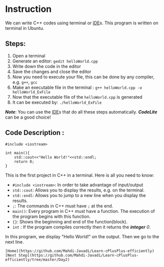 # Instruction

We can write C++ codes using terminal or [IDE][ref_ide]s. This program is written on terminal in Ubuntu.

## Steps:

1. Open a terminal
2. Generate an editor: `gedit helloWorld.cpp`
3. Write down the code in the editor
4. Save the changes and close the editor
5. Now you need to execute your file, this can be done by any compiler, e.g. `g++`, `gcc`
6. Make an executable file in the terminal : `g++ helloWorld.cpp -o helloWorld_ExFile`
7. Now that the executable file of the `helloWorld.cpp` is generated
8. It can be executed by:  `./helloWorld_ExFile`

__*Note*__: You can use the [IDE][ref_ide]s that do all these steps automatically. ***CodeLite*** can be a good choice!


## Code Description : 
```
#include <iostream>

int main(){
    std::cout<<"Hello World!"<<std::endl;
    return 0;
}
```
This is the first project in C++ in a terminal. Here is all you need to know:


* `#include <iostream>`: In order to take advantage of input/output
* `std::cout`: Allows you to display the results, e.g. on the terminal.
* `std::endl`: Allows you to jump to a new line when you display the results.
* `;`: The commands in C++ must have `;` at the end.
* `main()`: Every program in C++ must have a  function. The execution of the program begins with this function. 
* `{}`: Shows the beginning and end of the function(block).
* `int` : If the program compiles correctly then it returns the ***integer*** *0*.

In this program, we display "Hello World!" on the output. Then we go to the next line.

`[Home](https://github.com/Mahdi-Javadi/Learn-cPlusPlus-efficiently)`            `[Next Step](https://github.com/Mahdi-Javadi/Learn-cPlusPlus-efficiently/tree/master/Day2)`

[ref_ide]: https://hackr.io/blog/cpp-ide

